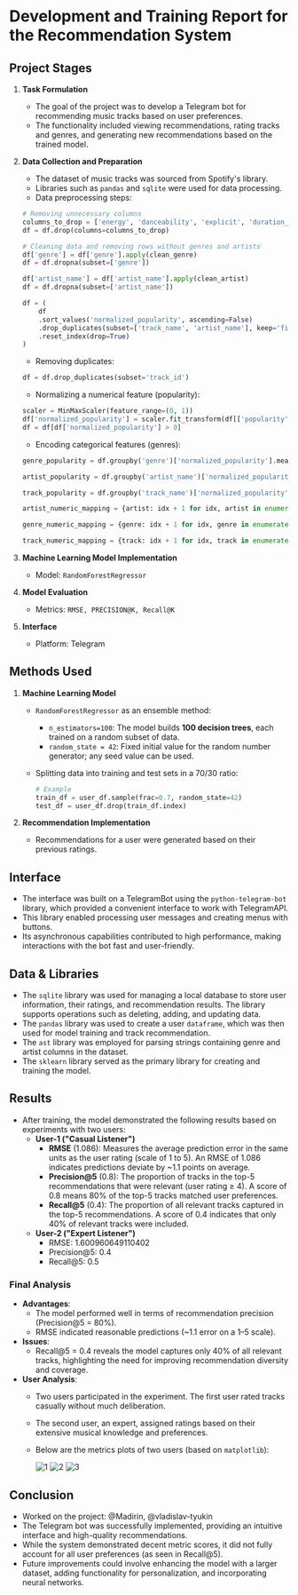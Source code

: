 # Development and Training Report for the Recommendation System

## Project Stages

1. **Task Formulation**
    
    - The goal of the project was to develop a Telegram bot for recommending music tracks based on user preferences.
    - The functionality included viewing recommendations, rating tracks and genres, and generating new recommendations based on the trained model.
2. **Data Collection and Preparation**
    
    - The dataset of music tracks was sourced from Spotify's library.
    - Libraries such as `pandas` and `sqlite` were used for data processing.
    - Data preprocessing steps:
    
    ```python
    # Removing unnecessary columns
    columns_to_drop = ['energy', 'danceability', 'explicit', 'duration_ms']
    df = df.drop(columns=columns_to_drop)
    
    # Cleaning data and removing rows without genres and artists
    df['genre'] = df['genre'].apply(clean_genre)
    df = df.dropna(subset=['genre'])
    
    df['artist_name'] = df['artist_name'].apply(clean_artist)
    df = df.dropna(subset=['artist_name'])
    
    df = (
        df
        .sort_values('normalized_popularity', ascending=False)
        .drop_duplicates(subset=['track_name', 'artist_name'], keep='first')
        .reset_index(drop=True)
    )
    ```
    
    - Removing duplicates:
    
    ```python
    df = df.drop_duplicates(subset='track_id')
    ```
    
    - Normalizing a numerical feature (popularity):
    
    ```python
    scaler = MinMaxScaler(feature_range=(0, 1))
    df['normalized_popularity'] = scaler.fit_transform(df[['popularity']])
    df = df[df['normalized_popularity'] > 0]
    ```
    
    - Encoding categorical features (genres):
    
    ```python
    genre_popularity = df.groupby('genre')['normalized_popularity'].mean().reset_index().sort_values('normalized_popularity')
    
    artist_popularity = df.groupby('artist_name')['normalized_popularity'].mean().reset_index().sort_values('normalized_popularity')
    
    track_popularity = df.groupby('track_name')['normalized_popularity'].mean().reset_index().sort_values('normalized_popularity')
    
    artist_numeric_mapping = {artist: idx + 1 for idx, artist in enumerate(artist_popularity['artist_name'])}
    
    genre_numeric_mapping = {genre: idx + 1 for idx, genre in enumerate(genre_popularity['genre'])}
    
    track_numeric_mapping = {track: idx + 1 for idx, track in enumerate(track_popularity['track_name'])}
    ```
    
3. **Machine Learning Model Implementation**
    
    - Model: `RandomForestRegressor`
4. **Model Evaluation**
    
    - Metrics: `RMSE, PRECISION@K, Recall@K`
5. **Interface**
    
    - Platform: Telegram

## Methods Used

1. **Machine Learning Model**
    
    - `RandomForestRegressor` as an ensemble method:
        - `n_estimators=100`: The model builds **100 decision trees**, each trained on a random subset of data.
        - `random_state = 42`: Fixed initial value for the random number generator; any seed value can be used.
    - Splitting data into training and test sets in a 70/30 ratio:
        
        ```python
        # Example
        train_df = user_df.sample(frac=0.7, random_state=42)
        test_df = user_df.drop(train_df.index)
        ```
        
2. **Recommendation Implementation**
    
    - Recommendations for a user were generated based on their previous ratings.

## Interface

- The interface was built on a TelegramBot using the `python-telegram-bot` library, which provided a convenient interface to work with TelegramAPI.
- This library enabled processing user messages and creating menus with buttons.
- Its asynchronous capabilities contributed to high performance, making interactions with the bot fast and user-friendly.

## Data & Libraries

- The `sqlite` library was used for managing a local database to store user information, their ratings, and recommendation results. The library supports operations such as deleting, adding, and updating data.
- The `pandas` library was used to create a user `dataframe`, which was then used for model training and track recommendation.
- The `ast` library was employed for parsing strings containing genre and artist columns in the dataset.
- The `sklearn` library served as the primary library for creating and training the model.

## Results

- After training, the model demonstrated the following results based on experiments with two users:
    - **User-1 ("Casual Listener")**
        - **RMSE** (1.086): Measures the average prediction error in the same units as the user rating (scale of 1 to 5). An RMSE of 1.086 indicates predictions deviate by ~1.1 points on average.
        - **Precision@5** (0.8): The proportion of tracks in the top-5 recommendations that were relevant (user rating ≥ 4). A score of 0.8 means 80% of the top-5 tracks matched user preferences.
        - **Recall@5** (0.4): The proportion of all relevant tracks captured in the top-5 recommendations. A score of 0.4 indicates that only 40% of relevant tracks were included.
    - **User-2 ("Expert Listener")**
        - RMSE: 1.600960649110402
        - Precision@5: 0.4
        - Recall@5: 0.5

### Final Analysis

- **Advantages**:
    - The model performed well in terms of recommendation precision (Precision@5 = 80%).
    - RMSE indicated reasonable predictions (~1.1 error on a 1–5 scale).
- **Issues**:
    - Recall@5 = 0.4 reveals the model captures only 40% of all relevant tracks, highlighting the need for improving recommendation diversity and coverage.
- **User Analysis**:
    - Two users participated in the experiment. The first user rated tracks casually without much deliberation.
    - The second user, an expert, assigned ratings based on their extensive musical knowledge and preferences.
    - Below are the metrics plots of two users (based on `matplotlib`):

		![1](https://www.upload.ee/image/17570719/Pasted_image_20241229195346.png)
		![2](https://www.upload.ee/image/17570724/Pasted_image_20241229195353.png)
		![3](https://www.upload.ee/image/17570726/Pasted_image_20241229195406.png)

## Conclusion

- Worked on the project: @Madirin, @vladislav-tyukin
- The Telegram bot was successfully implemented, providing an intuitive interface and high-quality recommendations.
- While the system demonstrated decent metric scores, it did not fully account for all user preferences (as seen in Recall@5).
- Future improvements could involve enhancing the model with a larger dataset, adding functionality for personalization, and incorporating neural networks.
